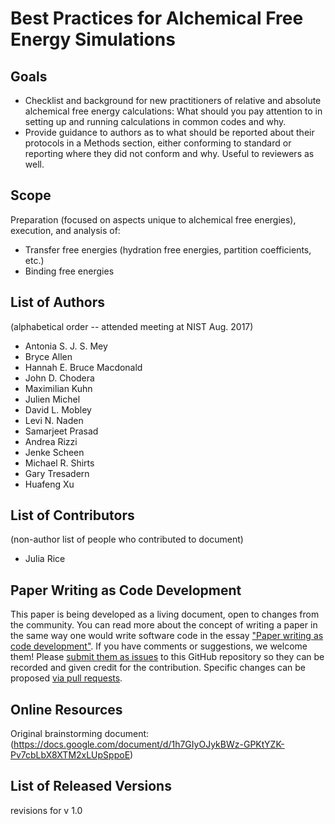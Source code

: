 # Best Practices for Alchemical Free Energy Simulations

## Goals

- Checklist and background for new practitioners of relative and absolute alchemical free energy calculations: What should you pay attention to in setting up and running calculations in common codes and why.
- Provide guidance to authors as to what should be reported about their protocols in a Methods section, either conforming to standard or reporting where they did not conform and why. Useful to reviewers as well.


## Scope

Preparation (focused on aspects unique to alchemical free energies), execution, and analysis of:

- Transfer free energies (hydration free energies, partition coefficients, etc.)
- Binding free energies


## List of Authors
(alphabetical order -- attended meeting at NIST Aug. 2017)

- Antonia S. J. S. Mey
- Bryce Allen
- Hannah E. Bruce Macdonald
- John D. Chodera
- Maximilian Kuhn
- Julien Michel
- David L. Mobley
- Levi N. Naden
- Samarjeet Prasad
- Andrea Rizzi 
- Jenke Scheen
- Michael R. Shirts
- Gary Tresadern
- Huafeng Xu

## List of Contributors
(non-author list of people who contributed to document)
- Julia Rice

## Paper Writing as Code Development
<!-- This discussion is so that people know how to contribute to your document. -->
This paper is being developed as a living document, open to changes from the community.
You can read more about the concept of writing a paper in the same way one would write software code in the essay ["Paper writing as code development"](https://livecomsjournal.github.io/paper_code.html).
If you have comments or suggestions, we welcome them! Please [submit them as issues](https://guides.github.com/features/issues/) to this GitHub repository so they can be recorded and given credit for the contribution.
Specific changes can be proposed [via pull requests](https://help.github.com/articles/about-pull-requests/).


## Online Resources
Original brainstorming document: (https://docs.google.com/document/d/1h7GIyOJykBWz-GPKtYZK-Pv7cbLbX8XTM2xLUpSppoE)

## List of Released Versions
revisions for v 1.0

